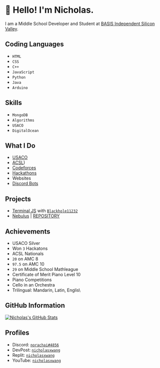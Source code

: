 # 👋 Hello! I'm Nicholas.

I am a Middle School Developer and Student at [BASIS Independent Silicon Valley](https://siliconvalley.basisindependent.com/).

## Coding Languages

* `HTML`
* `CSS`
* `C++`
* `JavaScript`
* `Python`
* `Java`
* `Arduino`

## Skills
* `MongoDB`
* `Algorithms`
* `USACO`
* `DigitalOcean`

## What I Do

* [USACO](http://usaco.org)
* [ACSL](https://www.acsl.org/))
* [Codeforces](https://codeforces.com/)
* [Hackathons](https://devpost.com/)
* Websites
* [Discord Bots](https://discord.com/developers)

## Projects

* [Terminal JS](https://github.com/terminal-js) with [`Blackhole11232`](https://github.com/Blackhole11232)
* [Nebulus](https://nebulus.app) | [REPOSITORY](https://github.com/ProjectNebulus)

## Achievements
* USACO Silver
* Won `3` Hackatons
* ACSL Nationals
* `20` on AMC 8
* `97.5` on AMC 10
* `29` on Middle School Mathleague
* Certificate of Merit Piano Level 10
* Piano Competitions
* Cello in an Orchestra
* Trilingual: Mandarin, Latin, Englis\


## GitHub Information
[![Nicholas's GitHub Stats](https://github-readme-stats.vercel.app/api?username=nicholasxwang)](https://github.com/nicholasxwang/github-readme-stats)

## Profiles
*  Discord: [`norachai#4856`](https://discord.com)
*  DevPost: [`nicholasxwang`](https://devpost.com/nicholasxwang)
*  Replit: [`nicholasxwang`](https://replit.com/@nicholasxwang)
*  YouTube: [`nicholasxwang`](https://www.youtube.com/@nicholasxwang)
